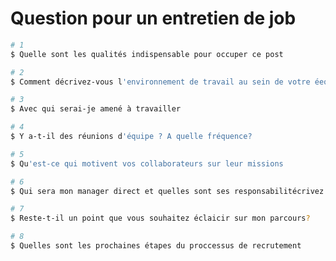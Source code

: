 # Question pour un entretien de job

```sh
# 1
$ Quelle sont les qualités indispensable pour occuper ce post
```

```sh
# 2
$ Comment décrivez-vous l'environnement de travail au sein de votre éequipe/entreprise
```

```sh
# 3
$ Avec qui serai-je amené à travailler
```

```sh
# 4
$ Y a-t-il des réunions d'équipe ? A quelle fréquence?
```

```sh
# 5
$ Qu'est-ce qui motivent vos collaborateurs sur leur missions
```

```sh
# 6
$ Qui sera mon manager direct et quelles sont ses responsabilitécrivez
```


```sh
# 7
$ Reste-t-il un point que vous souhaitez éclaicir sur mon parcours?
```

```sh
# 8
$ Quelles sont les prochaines étapes du proccessus de recrutement 
```
